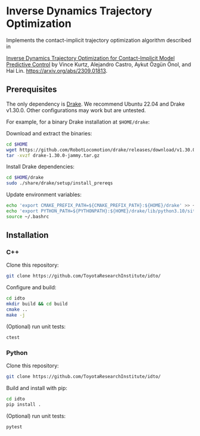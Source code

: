 # Inverse Dynamics Trajectory Optimization 

Implements the contact-implicit trajectory optimization algorithm described in

[Inverse Dynamics Trajectory Optimization for Contact-Implicit Model Predictive
Control](https://idto.github.io/) by Vince Kurtz, Alejandro Castro, Aykut Özgün
Önol, and Hai Lin. https://arxiv.org/abs/2309.01813.

## Prerequisites

The only dependency is [Drake](https://drake.mit.edu/installation.html). 
We recommend Ubuntu 22.04 and Drake v1.30.0. Other configurations may work
but are untested.

For example, for a binary Drake installation at `$HOME/drake`:

Download and extract the binaries:

```bash
cd $HOME
wget https://github.com/RobotLocomotion/drake/releases/download/v1.30.0/drake-1.30.0-jammy.tar.gz
tar -xvzf drake-1.30.0-jammy.tar.gz
```

Install Drake dependencies:

```bash
cd $HOME/drake
sudo ./share/drake/setup/install_prereqs
```

Update environment variables:

```bash
echo 'export CMAKE_PREFIX_PATH=${CMAKE_PREFIX_PATH}:${HOME}/drake' >> ~/.bashrc
echo 'export PYTHON_PATH=${PYTHONPATH}:${HOME}/drake/lib/python3.10/site-packages' >> ~/.bashrc
source ~/.bashrc
```

## Installation

### C++

Clone this repository:

```bash
git clone https://github.com/ToyotaResearchInstitute/idto/
```

Configure and build:

```bash
cd idto
mkdir build && cd build
cmake ..
make -j
```

(Optional) run unit tests:

```bash
ctest
```

### Python

Clone this repository:

```bash
git clone https://github.com/ToyotaResearchInstitute/idto/
```

Build and install with pip:

```bash
cd idto
pip install .
```

(Optional) run unit tests:

```bash
pytest
```
